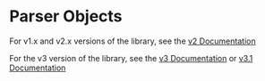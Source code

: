 # Parser Objects

For v1.x and v2.x versions of the library, see the [v2 Documentation](v2/index.md)

For the v3 version of the library, see the [v3 Documentation](v3/index.md) or [v3.1 Documentation](v3_1/index.md)
